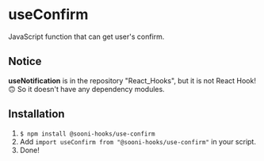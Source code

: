 # useConfirm
JavaScript function that can get user's confirm.

## Notice
**useNotification** is in the repository "React_Hooks", but it is not React Hook!🙃 So it doesn't have any dependency modules.

## Installation
1. `$ npm install @sooni-hooks/use-confirm`
2. Add `import useConfirm from "@sooni-hooks/use-confirm"` in your script.
3. Done!
